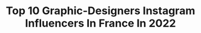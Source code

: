 ---
title: Top 10 Graphic-Designers Instagram Influencers In France In 2022
description: >-
  Find top graphic-designers Instagram influencers in France in 2022. Most popular hashtags: #portrait #style #fashion.
platform: Instagram
hits: 85
text_top: Analyze the top-rated Instagram influencers on inBeat.
text_bottom: Our database holds 85 Instagram influencers like this in France for you to pitch.
profiles:
  - username: "shootquality"
    fullname: >-
      S H O O T Q U A L I T Y 📸
    bio: >-
      𝐈𝐕𝐀𝐍 ⚡️⚡️ 𝕱𝖎𝖑𝖒𝖒𝖆𝖐𝖊𝖗 📽 Graphic Designer 🖥 work 📥 & 📩 @ivann_sevilla #shootquality apps edits ⬇️
    location: "France"
    followers: 132511
    engagement: 1969
    commentsToLikes: 0.030400
    id: ck6trap7gxwad0j71xh60gszb
    verified: false
    hashtags: "#bleachmyfilm, #kdpeoplegallery, #moodyports, #portrait"
  - username: "manon_duma"
    fullname: >-
      Manon
    bio: >-
      French model, graphic designer & mood lover 📍 @marcollectif __
    location: "France"
    followers: 16501
    engagement: 1079
    commentsToLikes: 0.035947
    id: ck5pwxs6gp4p00i11gefiryye
    verified: false
    hashtags: "#intimissimi, #princessdress, #weddingdress, #montpellier"
  - username: "khosrowart"
    fullname: >-
      👑 KHOSRO PHOTOGRAPHY
    bio: >-
      📸 Photographer & Graphic Designer 🎭 Art School of Broadcasting Cinema & Animation 🏡 Faculty of Art & Architecture 🛠 Industrial Designer 📬 DM For Work
    location: "France"
    followers: 12620
    engagement: 772
    commentsToLikes: 0.033947
    id: ck5zjpqupi0t70i14487e84xh
    verified: false
    hashtags: "#vscocam, #zhest, #artgraphy, #retouch"
  - username: "michaelamani"
    fullname: >-
      MICHAEL AMANI
    bio: >-
      DEEJAY content creator graphic designer @thesocialjasper.jpg music – youtube and more ⤵
    location: "France"
    followers: 15263
    engagement: 652
    commentsToLikes: 0.022639
    id: ck5qb6mf2k2oj0i114i74p9pc
    verified: false
    hashtags: ""
  - username: "croquejuju"
    fullname: >-
      croquejuju
    bio: >-
      📸 YouTuber 49K 📍Paris 💼 MAKEUPARTIST / GRAPHIC DESIGNER TikTok : croqjuju ✉ croquejuju@soeuretteproductions.com ⬇ DERNIÈRE VIDÉO ⬇
    location: "France"
    followers: 42706
    engagement: 626
    commentsToLikes: 0.011851
    id: ck5bxdaoani4j0i11v7gcm75i
    verified: false
    hashtags: "#halloweenmakeup, #31daysofhalloween, #horrormakeup, #makeupart"
  - username: "fabricefayal"
    fullname: >-
      Fabrice Fayal
    bio: >-
      Acteur • Model • Égérie • Graphic Designer 🇨🇻 🇸🇳 fabricefayal@gmail.com
    location: "France"
    followers: 7356
    engagement: 1380
    commentsToLikes: 0.026259
    id: ckap31cjq17aa0i78zyi683ib
    verified: false
    hashtags: "#allblack, #modelife, #blue, #fashion"
  - username: "gaelle_lamoureux"
    fullname: >-
      Maman|entrepreneur|famille
    bio: >-
      •Graphicdesigner• créative, good vibes, voyage 📍RENNES, France 📩gaelle.lamoureux@gmail.com 👇🏻 BLOG
    location: "France"
    followers: 41115
    engagement: 437
    commentsToLikes: 0.078932
    id: ckf5oifz82dbu0j23e8yqpxcp
    verified: false
    hashtags: "#reels, #illustration, #love, #rennescity"
  - username: "abiparmenter"
    fullname: >-
      Abi
    bio: >-
      24 • Cambridgeshire, UK 🇬🇧 ✖️ Graphic Designer & Illustrator ✖️ Freelance Model – DM for dates & rates
    location: "France"
    followers: 2496
    engagement: 965
    commentsToLikes: 0.055120
    id: ck6tni2409vvj0j714h6rh592
    verified: false
    hashtags: ""
  - username: "_stormae"
    fullname: >-
      🌻 stormy mae nesbit 🌻
    bio: >-
      Represented by - Jesus Christ ⋒ graphic designer by day + illustrator by night ⋒ french fry lover • MN - AZ ⋒ shop • services • inquiries ↓
    location: "France"
    followers: 39519
    engagement: 718
    commentsToLikes: 0.033854
    id: ck5zy0pk990nu0i1482ymz7eq
    verified: false
    hashtags: "#electionday, #papercrafts, #adobefresco, #recordstoreday"
  - username: "laperleocre"
    fullname: >-
      T A N I A
    bio: >-
      𝘽𝙚 𝙮𝙤𝙪𝙧 𝙤𝙬𝙣 𝙠𝙞𝙣𝙙 𝙤𝙛 𝙖𝙢𝙖𝙯𝙞𝙣𝙜 ✨ BLACK LIVES MATTER 🇧🇯🇫🇷 | Creative Director | Graphic Designer |Content creator | Youtuber 📍Paris 💌 : taniatev@gmail.com
    location: "France"
    followers: 15003
    engagement: 350
    commentsToLikes: 0.027431
    id: ck6tm6fjf79fp0j7165pzgi6r
    verified: false
    hashtags: "#inspire, #look, #plt, #fashionista"
---